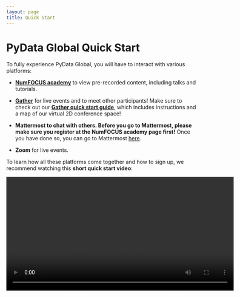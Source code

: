 ```yaml
---
layout: page
title: Quick Start
---
```


# PyData Global Quick Start

To fully experience PyData Global, you will have to interact with various platforms:

* **[NumFOCUS academy](https://courses.numfocus.org)** to view pre-recorded
  content, including talks and tutorials.

* **[Gather](https://gather.town/app/rIxQr6Uttdkdd049/pydata-global)** for live
  events and to meet other participants! Make sure to check out our
  **[Gather quick start guide][1]**, which includes instructions and a map of our
  virtual 2D conference space!

* **Mattermost to chat with others. Before you go to Mattermost, please make sure you register
  at the NumFOCUS academy page first!** Once you have done so, you can go to Mattermost
  [here](https://forum.numfocus.org).

* **Zoom** for live events.


To learn how all these platforms come together and how to sign up, we recommend watching this
**short quick start video**:

<video width="600" controls="controls">
  <source src="../assets/video/quick_start.mp4">
</video>

[1]: https://docs.google.com/document/d/e/2PACX-1vSEsKSzZqEoDisnTkeRalGSz19vXszp2YrM6jiKHUAJh8gw41z36wPsJvZbAsKfVna7Sf5YtBmFrN1g/pub
